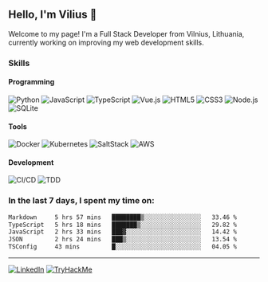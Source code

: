 ## Hello, I'm Vilius 👋

Welcome to my page!
I'm a Full Stack Developer from Vilnius, Lithuania, currently working on improving my web development skills.

### Skills
#### Programming
![Python](https://img.shields.io/badge/Python-3670A0?style=flat&logo=python&logoColor=ffdd54)
![JavaScript](https://shields.io/badge/JavaScript-F7DF1E?logo=JavaScript&logoColor=000&style=flat)
![TypeScript](https://img.shields.io/badge/TypeScript-007ACC?logo=typescript&logoColor=white)
![Vue.js](https://img.shields.io/badge/Vue.js-35495E?style=flat&logo=vuedotjs&logoColor=4FC08D)
![HTML5](https://img.shields.io/badge/HTML-%23E34F26.svg?style=flat&logo=html5&logoColor=white)
![CSS3](https://img.shields.io/badge/CSS-%231572B6.svg?style=flat&logo=css3&logoColor=white)
![Node.js](https://img.shields.io/badge/Node.js-0D121C?style=flat&logo=node.js&logoColor=5FA04E)
![SQLite](https://img.shields.io/badge/SQLite-003B57?style=flat&logo=sqlite&logoColor=66B0E4)

#### Tools
![Docker](https://img.shields.io/badge/Docker-2496ED?style=flat&logo=docker&logoColor=fff)
![Kubernetes](https://img.shields.io/badge/Kubernetes-326CE5?style=flat&logo=kubernetes&logoColor=fff)
![SaltStack](https://img.shields.io/badge/SaltStack-57BCAD?style=flat&logo=salt-project&logoColor=fff)
![AWS](https://img.shields.io/badge/AWS-232F3E?style=flat&logo=amazon-web-services&logoColor=EC912D)

#### Development
![CI/CD](https://img.shields.io/badge/CI/CD-193446?style=flat&logoColor=EC912D)
![TDD](https://img.shields.io/badge/TDD-193446?style=flat&logoColor=EC912D)

### In the last 7 days, I spent my time on:
<!--START_SECTION:waka-->

```txt
Markdown     5 hrs 57 mins   ████████▒░░░░░░░░░░░░░░░░   33.46 %
TypeScript   5 hrs 18 mins   ███████▒░░░░░░░░░░░░░░░░░   29.82 %
JavaScript   2 hrs 33 mins   ███▓░░░░░░░░░░░░░░░░░░░░░   14.42 %
JSON         2 hrs 24 mins   ███▒░░░░░░░░░░░░░░░░░░░░░   13.54 %
TSConfig     43 mins         █░░░░░░░░░░░░░░░░░░░░░░░░   04.05 %
```

<!--END_SECTION:waka-->

---
[![LinkedIn](https://img.shields.io/badge/vilius1-0A66C2?style=flat&logo=linkedin&logoColor=fff)](https://www.linkedin.com/in/vilius1/)
[![TryHackMe](https://img.shields.io/badge/v11-1C2538?style=flat&logo=tryhackme&logoColor=C11111)](https://tryhackme.com/p/v11)